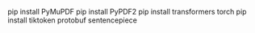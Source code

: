 pip install PyMuPDF
pip install PyPDF2
pip install transformers torch
pip install tiktoken protobuf sentencepiece
